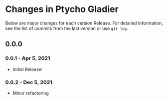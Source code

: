 # Changes in Ptycho Gladier


Below are major changes for each version Release. For detailed information,
see the list of commits from the last version or use `git log`.

## 0.0.0

### 0.0.1 - Apr 5, 2021

- Initial Release!

### 0.0.2 - Dec 5, 2021

- Minor refactoring
